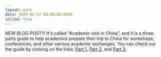 ```yaml
---
layout: post
date: 2025-02-17 00:00:00-0000
inline: true
---
```

NEW BLOG POST!!! It's called "Academic visit in China", and it is a three parts
guide to help academics prepare their trip to China for workshops, conferences,
and other various academic exchanges. You can check out the guide by clicking
on the links: [Part 1](http://bvieuble.me/blog/2025/chinavisit1/), 
[Part 2](http://bvieuble.me/blog/2025/chinavisit2/), and [Part 3](http://bvieuble.me/blog/2025/chinavisit3/).

